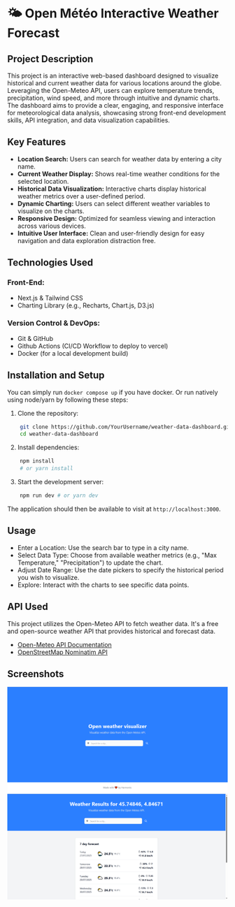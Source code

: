# 🌤️ Open Météo Interactive Weather Forecast

## Project Description

This project is an interactive web-based dashboard designed to visualize historical and current weather data for various locations around the globe. Leveraging the Open-Meteo API, users can explore temperature trends, precipitation, wind speed, and more through intuitive and dynamic charts. The dashboard aims to provide a clear, engaging, and responsive interface for meteorological data analysis, showcasing strong front-end development skills, API integration, and data visualization capabilities.

## Key Features

- **Location Search:** Users can search for weather data by entering a city name.
- **Current Weather Display:** Shows real-time weather conditions for the selected location.
- **Historical Data Visualization:** Interactive charts display historical weather metrics over a user-defined period.
- **Dynamic Charting:** Users can select different weather variables to visualize on the charts.
- **Responsive Design:** Optimized for seamless viewing and interaction across various devices.
- **Intuitive User Interface:** Clean and user-friendly design for easy navigation and data exploration distraction free.

## Technologies Used

### Front-End:
- Next.js & Tailwind CSS
- Charting Library (e.g., Recharts, Chart.js, D3.js)

### Version Control & DevOps:
- Git & GitHub
- Github Actions (CI/CD Workflow to deploy to vercel)
- Docker (for a local development build)

## Installation and Setup

You can simply run `docker compose up` if you have docker. Or run natively using node/yarn by following these steps:

1. Clone the repository:
``` bash
    git clone https://github.com/YourUsername/weather-data-dashboard.git
    cd weather-data-dashboard
```

2. Install dependencies:
```bash
    npm install
    # or yarn install
```

3. Start the development server:
```bash
    npm run dev # or yarn dev
```

The application should then be available to visit at `http://localhost:3000`.

## Usage
- Enter a Location: Use the search bar to type in a city name.
- Select Data Type: Choose from available weather metrics (e.g., "Max Temperature," "Precipitation") to update the chart.
- Adjust Date Range: Use the date pickers to specify the historical period you wish to visualize.
- Explore: Interact with the charts to see specific data points.

## API Used
This project utilizes the Open-Meteo API to fetch weather data. It's a free and open-source weather API that provides historical and forecast data.

- [Open-Meteo API Documentation](https://open-meteo.com/en/docs)
- [OpenStreetMap Nominatim API](https://nominatim.org/release-docs/latest/api/Search/)

## Screenshots

<img alt="Home Page" src="/screenshots/home-page-v1.png" />

<img alt="Weather Page" src="/screenshots/weather-page-v1.png" />